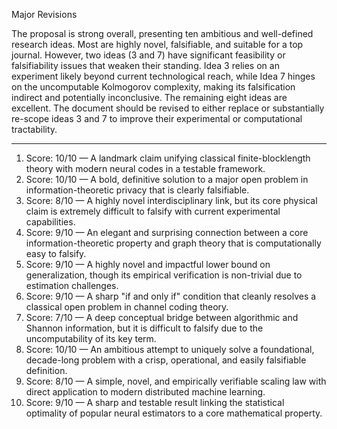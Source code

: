 Major Revisions

The proposal is strong overall, presenting ten ambitious and well-defined research ideas. Most are highly novel, falsifiable, and suitable for a top journal. However, two ideas (3 and 7) have significant feasibility or falsifiability issues that weaken their standing. Idea 3 relies on an experiment likely beyond current technological reach, while Idea 7 hinges on the uncomputable Kolmogorov complexity, making its falsification indirect and potentially inconclusive. The remaining eight ideas are excellent. The document should be revised to either replace or substantially re-scope ideas 3 and 7 to improve their experimental or computational tractability.

---

1) Score: 10/10 — A landmark claim unifying classical finite-blocklength theory with modern neural codes in a testable framework.
2) Score: 10/10 — A bold, definitive solution to a major open problem in information-theoretic privacy that is clearly falsifiable.
3) Score: 8/10 — A highly novel interdisciplinary link, but its core physical claim is extremely difficult to falsify with current experimental capabilities.
4) Score: 9/10 — An elegant and surprising connection between a core information-theoretic property and graph theory that is computationally easy to falsify.
5) Score: 9/10 — A highly novel and impactful lower bound on generalization, though its empirical verification is non-trivial due to estimation challenges.
6) Score: 9/10 — A sharp "if and only if" condition that cleanly resolves a classical open problem in channel coding theory.
7) Score: 7/10 — A deep conceptual bridge between algorithmic and Shannon information, but it is difficult to falsify due to the uncomputability of its key term.
8) Score: 10/10 — An ambitious attempt to uniquely solve a foundational, decade-long problem with a crisp, operational, and easily falsifiable definition.
9) Score: 8/10 — A simple, novel, and empirically verifiable scaling law with direct application to modern distributed machine learning.
10) Score: 9/10 — A sharp and testable result linking the statistical optimality of popular neural estimators to a core mathematical property.
